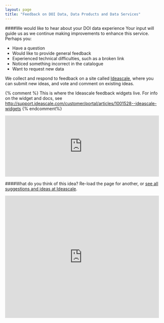 ```yaml
---
layout: page
title: "Feedback on DOI Data, Data Products and Data Services"
---
```


####We would like to hear about your DOI data experience
Your input will guide us as we continue making improvements to enhance this service. Perhaps you:

+ Have a question
+ Would like to provide general feedback
+ Experienced technical difficulties, such as a broken link
+ Noticed something incorrect in the catalogue
+ Want to request new data

We collect and respond to feedback on a site called [Ideascale](http://usinterior.ideascale.com/a/ideafactory.do?id=26901&mode=top&discussionFilter=active.ideation), where you can submit new ideas, and vote and comment on existing ideas.

{% comment %}
This is where the Ideascale feedback widgets live. For info on the widget and docs, see http://support.ideascale.com/customer/portal/articles/1001528--ideascale-widgets
{% endcomment%}

<iframe allowTransparency="true" src="http://usinterior.ideascale.com/a/widget/hotIdeas" frameborder="0" scrolling="auto" style="width: 100%; height: 200px;"></iframe>

####What do you think of this idea?
Re-load the page for another, or [see all suggestions and ideas at Ideascale](http://usinterior.ideascale.com/a/ideafactory.do?id=26901&mode=top&discussionFilter=active.ideation).

<iframe allowTransparency="true" src="http://usinterior.ideascale.com/a/ideaFixWidget.do" frameborder="0" scrolling="auto" style="width: 100%; height: 400px;"></iframe>
